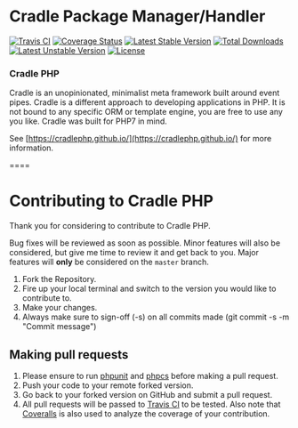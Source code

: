 # Cradle Package Manager/Handler

[![Travis CI](https://travis-ci.org/CradlePHP/package.svg?branch=master)](https://travis-ci.org/CradlePHP/framework)
[![Coverage Status](https://coveralls.io/repos/github/CradlePHP/package/badge.svg?branch=master)](https://coveralls.io/github/CradlePHP/framework?branch=master)
[![Latest Stable Version](https://poser.pugx.org/cradlephp/package/v/stable)](https://packagist.org/packages/cradlephp/framework)
[![Total Downloads](https://poser.pugx.org/cradlephp/package/downloads)](https://packagist.org/packages/cradlephp/framework)
[![Latest Unstable Version](https://poser.pugx.org/cradlephp/package/v/unstable)](https://packagist.org/packages/cradlephp/framework)
[![License](https://poser.pugx.org/cradlephp/package/license)](https://packagist.org/packages/cradlephp/framework)

### Cradle PHP

Cradle is an unopinionated, minimalist meta framework built around event pipes. Cradle is a different approach to developing applications in PHP. It is not bound to any specific ORM or template engine, you are free to use any you like. Cradle was built for PHP7 in mind.

See [https://cradlephp.github.io/](https://cradlephp.github.io/) for more information.

====

<a name="contributing"></a>
# Contributing to Cradle PHP

Thank you for considering to contribute to Cradle PHP.

Bug fixes will be reviewed as soon as possible. Minor features will also be considered, but give me time to review it and get back to you. Major features will **only** be considered on the `master` branch.

1. Fork the Repository.
2. Fire up your local terminal and switch to the version you would like to
contribute to.
3. Make your changes.
4. Always make sure to sign-off (-s) on all commits made (git commit -s -m "Commit message")

## Making pull requests

1. Please ensure to run [phpunit](https://phpunit.de/) and
[phpcs](https://github.com/squizlabs/PHP_CodeSniffer) before making a pull request.
2. Push your code to your remote forked version.
3. Go back to your forked version on GitHub and submit a pull request.
4. All pull requests will be passed to [Travis CI](https://travis-ci.org/CradlePHP/framework) to be tested. Also note that [Coveralls](https://coveralls.io/github/CradlePHP/framework) is also used to analyze the coverage of your contribution.
